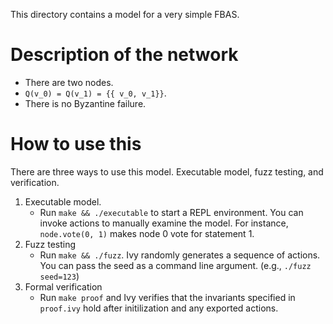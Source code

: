 This directory contains a model for a very simple FBAS.

# Description of the network

* There are two nodes.
* `Q(v_0) = Q(v_1) = {{ v_0, v_1}}`.
* There is no Byzantine failure.

# How to use this
There are three ways to use this model. Executable model, fuzz testing, and verification.

1. Executable model.
    * Run `make && ./executable` to start a REPL environment.
      You can invoke actions to manually examine the model.
      For instance, `node.vote(0, 1)` makes node 0 vote for statement 1.
2. Fuzz testing
    * Run `make && ./fuzz`.
      Ivy randomly generates a sequence of actions.
      You can pass the seed as a command line argument. (e.g., `./fuzz seed=123`)
3. Formal verification
    * Run `make proof` and Ivy verifies that the invariants specified in `proof.ivy` hold after initilization and any exported actions.
